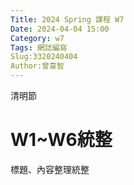 ```yaml
---
Title: 2024 Spring 課程 W7
Date: 2024-04-04 15:00
Category: w7
Tags: 網誌編寫
Slug:3320240404
Author:曾韋智
---
```


清明節

<!-- PELICAN_END_SUMMARY -->

# W1~W6統整
標題、內容整理統整
